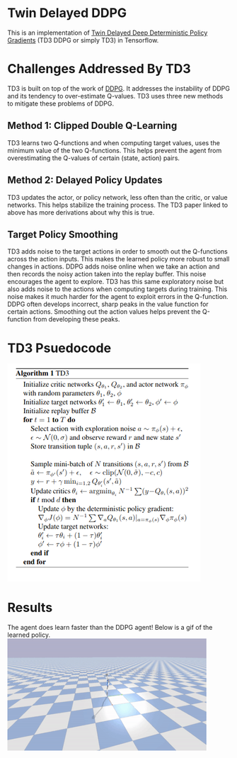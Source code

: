 # Twin Delayed DDPG
This is an implementation of [Twin Delayed Deep Deterministic Policy Gradients](https://arxiv.org/abs/1802.09477) (TD3 DDPG or simply TD3) in Tensorflow. 


# Challenges Addressed By TD3
TD3 is built on top of the work of [DDPG](https://arxiv.org/abs/1509.02971). It addresses the instability of DDPG and its tendency to over-estimate Q-values. TD3 uses three new methods to mitigate these problems of DDPG. 

## Method 1: Clipped Double Q-Learning 
TD3 learns two Q-functions and when computing target values, uses the minimum value of the two Q-functions. This helps prevent the agent from overestimating the Q-values of certain (state, action) pairs. 

## Method 2: Delayed Policy Updates 
TD3 updates the actor, or policy network, less often than the critic, or value networks. This helps stabilize the training process. The TD3 paper linked to above has more derivations about why this is true. 

## Target Policy Smoothing
TD3 adds noise to the target actions in order to smooth out the Q-functions across the action inputs. This makes the learned policy more robust to small changes in actions. DDPG adds noise online when we take an action and then records the noisy action taken into the replay buffer. This noise encourages the agent to explore. TD3 has this same exploratory noise but also adds noise to the actions when computing targets during training. This noise makes it much harder for the agent to exploit errors in the Q-function. DDPG often develops incorrect, sharp peaks in the value function for certain actions. Smoothing out the action values helps prevent the Q-function from developing these peaks. 

# TD3 Psuedocode
![](media/TD3_Pseudocode.png)

# Results 
The agent does learn faster than the DDPG agent! Below is a gif of the learned policy. <br />
![](../DDPG/media/h3pper_DDPG2.gif)
